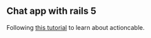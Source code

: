 ## Chat app with rails 5
Following [this tutorial](https://www.sitepoint.com/create-a-chat-app-with-rails-5-actioncable-and-devise/) to learn about actioncable.
